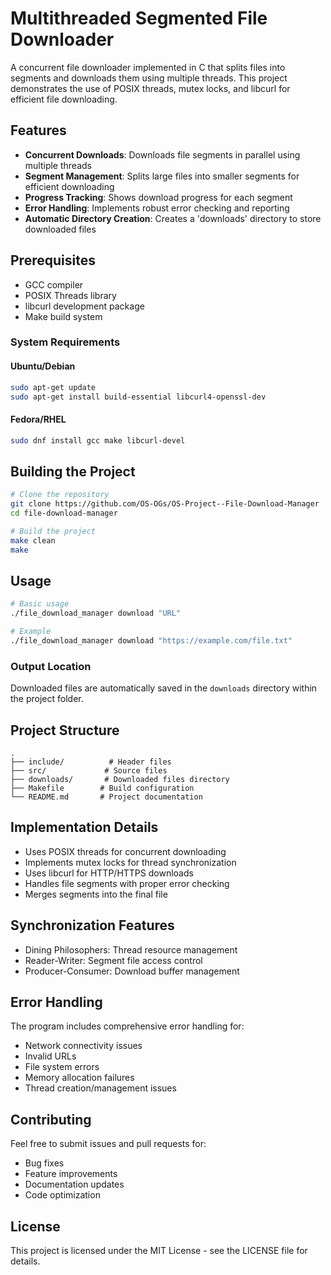 # Multithreaded Segmented File Downloader

A concurrent file downloader implemented in C that splits files into segments and downloads them using multiple threads. This project demonstrates the use of POSIX threads, mutex locks, and libcurl for efficient file downloading.

## Features

- **Concurrent Downloads**: Downloads file segments in parallel using multiple threads
- **Segment Management**: Splits large files into smaller segments for efficient downloading
- **Progress Tracking**: Shows download progress for each segment
- **Error Handling**: Implements robust error checking and reporting
- **Automatic Directory Creation**: Creates a 'downloads' directory to store downloaded files

## Prerequisites

- GCC compiler
- POSIX Threads library
- libcurl development package
- Make build system

### System Requirements

#### Ubuntu/Debian
```bash
sudo apt-get update
sudo apt-get install build-essential libcurl4-openssl-dev
```

#### Fedora/RHEL
```bash
sudo dnf install gcc make libcurl-devel
```

## Building the Project

```bash
# Clone the repository
git clone https://github.com/OS-OGs/OS-Project--File-Download-Manager
cd file-download-manager

# Build the project
make clean
make
```

## Usage

```bash
# Basic usage
./file_download_manager download "URL"

# Example
./file_download_manager download "https://example.com/file.txt"
```

### Output Location
Downloaded files are automatically saved in the `downloads` directory within the project folder.

## Project Structure

```
.
├── include/          # Header files
├── src/             # Source files
├── downloads/       # Downloaded files directory
├── Makefile        # Build configuration
└── README.md       # Project documentation
```

## Implementation Details

- Uses POSIX threads for concurrent downloading
- Implements mutex locks for thread synchronization
- Uses libcurl for HTTP/HTTPS downloads
- Handles file segments with proper error checking
- Merges segments into the final file

## Synchronization Features
- Dining Philosophers: Thread resource management
- Reader-Writer: Segment file access control
- Producer-Consumer: Download buffer management

## Error Handling

The program includes comprehensive error handling for:
- Network connectivity issues
- Invalid URLs
- File system errors
- Memory allocation failures
- Thread creation/management issues

## Contributing

Feel free to submit issues and pull requests for:
- Bug fixes
- Feature improvements
- Documentation updates
- Code optimization

## License

This project is licensed under the MIT License - see the LICENSE file for details.
